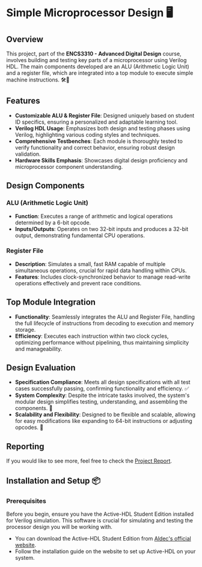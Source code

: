 # Simple Microprocessor Design 🖥️

## Overview
This project, part of the **ENCS3310 - Advanced Digital Design** course, involves building and testing key parts of a microprocessor using Verilog HDL. The main components developed are an ALU (Arithmetic Logic Unit) and a register file, which are integrated into a top module to execute simple machine instructions. 🛠️🔧

## Features
- **Customizable ALU & Register File**: Designed uniquely based on student ID specifics, ensuring a personalized and adaptable learning tool.
- **Verilog HDL Usage**: Emphasizes both design and testing phases using Verilog, highlighting various coding styles and techniques.
- **Comprehensive Testbenches**: Each module is thoroughly tested to verify functionality and correct behavior, ensuring robust design validation.
- **Hardware Skills Emphasis**: Showcases digital design proficiency and microprocessor component understanding.

## Design Components
### ALU (Arithmetic Logic Unit)
- **Function**: Executes a range of arithmetic and logical operations determined by a 6-bit opcode.
- **Inputs/Outputs**: Operates on two 32-bit inputs and produces a 32-bit output, demonstrating fundamental CPU operations.

### Register File
- **Description**: Simulates a small, fast RAM capable of multiple simultaneous operations, crucial for rapid data handling within CPUs.
- **Features**: Includes clock-synchronized behavior to manage read-write operations effectively and prevent race conditions.

## Top Module Integration
- **Functionality**: Seamlessly integrates the ALU and Register File, handling the full lifecycle of instructions from decoding to execution and memory storage.
- **Efficiency**: Executes each instruction within two clock cycles, optimizing performance without pipelining, thus maintaining simplicity and manageability.

## Design Evaluation
- **Specification Compliance**: Meets all design specifications with all test cases successfully passing, confirming functionality and efficiency. ✅
- **System Complexity**: Despite the intricate tasks involved, the system's modular design simplifies testing, understanding, and assembling the components. 🧩
- **Scalability and Flexibility**: Designed to be flexible and scalable, allowing for easy modifications like expanding to 64-bit instructions or adjusting opcodes. 🔧

## Reporting 

If you would like to see more, feel free to check the [Project Report](https://github.com/SarahYousefH/Simple-Microprocessor-Design/blob/9703aea071470d9af513bafc1158c3a73bca94b8/ProjectReport1210068final.pdf).

## Installation and Setup 📦

### Prerequisites

Before you begin, ensure you have the Active-HDL Student Edition installed for Verilog simulation. This software is crucial for simulating and testing the processor design you will be working with.

- You can download the Active-HDL Student Edition from [Aldec's official website](https://www.aldec.com/en/products/fpga_simulation/active_hdl_student).
- Follow the installation guide on the website to set up Active-HDL on your system.
